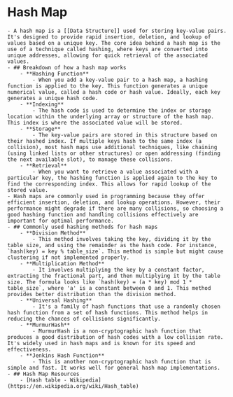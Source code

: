 # Hash Map
	- A hash map is a [[Data Structure]] used for storing key-value pairs. It's designed to provide rapid insertion, deletion, and lookup of values based on a unique key. The core idea behind a hash map is the use of a technique called hashing, where keys are converted into unique addresses, allowing for quick retrieval of the associated values.
	- ## Breakdown of how a hash map works
		- **Hashing Function**
			- When you add a key-value pair to a hash map, a hashing function is applied to the key. This function generates a unique numerical value, called a hash code or hash value. Ideally, each key generates a unique hash code.
		- **Indexing**
			- The hash code is used to determine the index or storage location within the underlying array or structure of the hash map. This index is where the associated value will be stored.
		- **Storage**
			- The key-value pairs are stored in this structure based on their hashed index. If multiple keys hash to the same index (a collision), most hash maps use additional techniques, like chaining (using linked lists or other structures) or open addressing (finding the next available slot), to manage these collisions.
		- **Retrieval**
			- When you want to retrieve a value associated with a particular key, the hashing function is applied again to the key to find the corresponding index. This allows for rapid lookup of the stored value.
	- Hash maps are commonly used in programming because they offer efficient insertion, deletion, and lookup operations. However, their performance might degrade if there are many collisions, so choosing a good hashing function and handling collisions effectively are important for optimal performance.
	- ## Commonly used hashing methods for hash maps
		- **Division Method**
			- This method involves taking the key, dividing it by the table size, and using the remainder as the hash code. For instance, `hash(key) = key % table_size`. This method is simple but might cause clustering if not implemented properly.
		- **Multiplication Method**
			- It involves multiplying the key by a constant factor, extracting the fractional part, and then multiplying it by the table size. The formula looks like `hash(key) = (a * key) mod 1 * table_size`, where 'a' is a constant between 0 and 1. This method provides better distribution than the division method.
		- **Universal Hashing**
			- It's a family of hash functions that use a randomly chosen hash function from a set of hash functions. This method helps in reducing the chances of collisions significantly.
		- **MurmurHash**
			- MurmurHash is a non-cryptographic hash function that produces a good distribution of hash codes with a low collision rate. It's widely used in hash maps and is known for its speed and effectiveness.
		- **Jenkins Hash Function**
			- This is another non-cryptographic hash function that is simple and fast. It works well for general hash map implementations.
	- ## Hash Map Resources
		- [Hash table - Wikipedia](https://en.wikipedia.org/wiki/Hash_table)